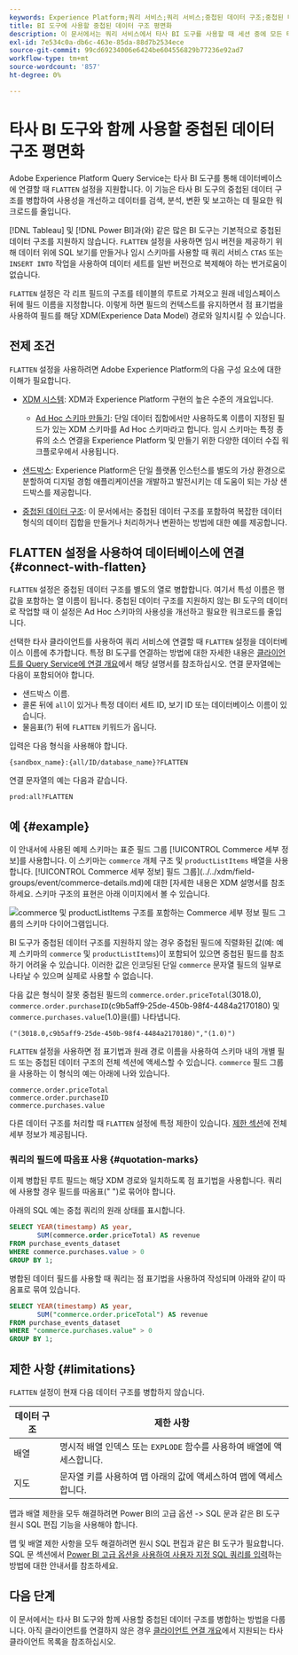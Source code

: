 ```yaml
---
keywords: Experience Platform;쿼리 서비스;쿼리 서비스;중첩된 데이터 구조;중첩된 데이터;병합;중첩된 데이터 병합;
title: BI 도구에 사용할 중첩된 데이터 구조 평면화
description: 이 문서에서는 쿼리 서비스에서 타사 BI 도구를 사용할 때 세션 중에 모든 테이블 및 뷰에 대한 XDM 스키마를 병합하는 방법을 설명합니다.
exl-id: 7e534c0a-db6c-463e-85da-88d7b2534ece
source-git-commit: 99cd69234006e6424be604556829b77236e92ad7
workflow-type: tm+mt
source-wordcount: '857'
ht-degree: 0%

---
```


# 타사 BI 도구와 함께 사용할 중첩된 데이터 구조 평면화

Adobe Experience Platform Query Service는 타사 BI 도구를 통해 데이터베이스에 연결할 때 `FLATTEN` 설정을 지원합니다. 이 기능은 타사 BI 도구의 중첩된 데이터 구조를 병합하여 사용성을 개선하고 데이터를 검색, 분석, 변환 및 보고하는 데 필요한 워크로드를 줄입니다.

[!DNL Tableau] 및 [!DNL Power BI]과(와) 같은 많은 BI 도구는 기본적으로 중첩된 데이터 구조를 지원하지 않습니다. `FLATTEN` 설정을 사용하면 임시 버전을 제공하기 위해 데이터 위에 SQL 보기를 만들거나 임시 스키마를 사용할 때 쿼리 서비스 `CTAS` 또는 `INSERT INTO` 작업을 사용하여 데이터 세트를 일반 버전으로 복제해야 하는 번거로움이 없습니다.

`FLATTEN` 설정은 각 리프 필드의 구조를 테이블의 루트로 가져오고 원래 네임스페이스 뒤에 필드 이름을 지정합니다. 이렇게 하면 필드의 컨텍스트를 유지하면서 점 표기법을 사용하여 필드를 해당 XDM(Experience Data Model) 경로와 일치시킬 수 있습니다.

## 전제 조건

`FLATTEN` 설정을 사용하려면 Adobe Experience Platform의 다음 구성 요소에 대한 이해가 필요합니다.

* [XDM 시스템](../../xdm/home.md): XDM과 Experience Platform 구현의 높은 수준의 개요입니다.

   * [Ad Hoc 스키마 만들기](../../xdm/tutorials/ad-hoc.md): 단일 데이터 집합에서만 사용하도록 이름이 지정된 필드가 있는 XDM 스키마를 Ad Hoc 스키마라고 합니다. 임시 스키마는 특정 종류의 소스 연결을 Experience Platform 및 만들기 위한 다양한 데이터 수집 워크플로우에서 사용됩니다.

* [샌드박스](../../sandboxes/home.md): Experience Platform은 단일 플랫폼 인스턴스를 별도의 가상 환경으로 분할하여 디지털 경험 애플리케이션을 개발하고 발전시키는 데 도움이 되는 가상 샌드박스를 제공합니다.

* [중첩된 데이터 구조](./nested-data-structures.md): 이 문서에서는 중첩된 데이터 구조를 포함하여 복잡한 데이터 형식의 데이터 집합을 만들거나 처리하거나 변환하는 방법에 대한 예를 제공합니다.

## FLATTEN 설정을 사용하여 데이터베이스에 연결 {#connect-with-flatten}

`FLATTEN` 설정은 중첩된 데이터 구조를 별도의 열로 병합합니다. 여기서 특성 이름은 행 값을 포함하는 열 이름이 됩니다. 중첩된 데이터 구조를 지원하지 않는 BI 도구의 데이터로 작업할 때 이 설정은 Ad Hoc 스키마의 사용성을 개선하고 필요한 워크로드를 줄입니다.

선택한 타사 클라이언트를 사용하여 쿼리 서비스에 연결할 때 `FLATTEN` 설정을 데이터베이스 이름에 추가합니다. 특정 BI 도구를 연결하는 방법에 대한 자세한 내용은 [클라이언트를 Query Service에 연결 개요](../clients/overview.md)에서 해당 설명서를 참조하십시오. 연결 문자열에는 다음이 포함되어야 합니다.

* 샌드박스 이름.
* 콜론 뒤에 `all`이 있거나 특정 데이터 세트 ID, 보기 ID 또는 데이터베이스 이름이 있습니다.
* 물음표(?) 뒤에 `FLATTEN` 키워드가 옵니다.

입력은 다음 형식을 사용해야 합니다.

```terminal
{sandbox_name}:{all/ID/database_name}?FLATTEN
```

연결 문자열의 예는 다음과 같습니다.

```terminal
prod:all?FLATTEN
```

## 예 {#example}

이 안내서에 사용된 예제 스키마는 표준 필드 그룹 [!UICONTROL Commerce 세부 정보]를 사용합니다. 이 스키마는 `commerce` 개체 구조 및 `productListItems` 배열을 사용합니다. [!UICONTROL Commerce 세부 정보] 필드 그룹](../../xdm/field-groups/event/commerce-details.md)에 대한 [자세한 내용은 XDM 설명서를 참조하세요. 스키마 구조의 표현은 아래 이미지에서 볼 수 있습니다.

![`commerce` 및 `productListItems` 구조를 포함하는 Commerce 세부 정보 필드 그룹의 스키마 다이어그램입니다.](../images/essential-concepts/commerce-details.png)

BI 도구가 중첩된 데이터 구조를 지원하지 않는 경우 중첩된 필드에 직렬화된 값(예: 예제 스키마의 `commerce` 및 `productListItems`)이 포함되어 있으면 중첩된 필드를 참조하기 어려울 수 있습니다. 이러한 값은 인코딩된 단일 `commerce` 문자열 필드의 일부로 나타날 수 있으며 실제로 사용할 수 없습니다.

다음 값은 형식이 잘못 중첩된 필드의 `commerce.order.priceTotal`(3018.0), `commerce.order.purchaseID`(c9b5aff9-25de-450b-98f4-4484a2170180) 및 `commerce.purchases.value`(1.0)을(를) 나타냅니다.

```terminal
("(3018.0,c9b5aff9-25de-450b-98f4-4484a2170180)","(1.0)")
```

`FLATTEN` 설정을 사용하면 점 표기법과 원래 경로 이름을 사용하여 스키마 내의 개별 필드 또는 중첩된 데이터 구조의 전체 섹션에 액세스할 수 있습니다. `commerce` 필드 그룹을 사용하는 이 형식의 예는 아래에 나와 있습니다.

```terminal
commerce.order.priceTotal
commerce.order.purchaseID
commerce.purchases.value
```

다른 데이터 구조를 처리할 때 `FLATTEN` 설정에 특정 제한이 있습니다. [제한 섹션](#limitations)에 전체 세부 정보가 제공됩니다.

### 쿼리의 필드에 따옴표 사용 {#quotation-marks}

이제 병합된 루트 필드는 해당 XDM 경로와 일치하도록 점 표기법을 사용합니다. 쿼리에 사용할 경우 필드를 따옴표(&quot; &quot;)로 묶어야 합니다.

아래의 SQL 예는 중첩 쿼리의 원래 상태를 표시합니다.

```sql
SELECT YEAR(timestamp) AS year,
       SUM(commerce.order.priceTotal) AS revenue
FROM purchase_events_dataset
WHERE commerce.purchases.value > 0
GROUP BY 1;
```

병합된 데이터 필드를 사용할 때 쿼리는 점 표기법을 사용하여 작성되며 아래와 같이 따옴표로 묶여 있습니다.

```sql
SELECT YEAR(timestamp) AS year,
       SUM("commerce.order.priceTotal") AS revenue
FROM purchase_events_dataset
WHERE "commerce.purchases.value" > 0
GROUP BY 1;
```

## 제한 사항 {#limitations}

`FLATTEN` 설정이 현재 다음 데이터 구조를 병합하지 않습니다.

| 데이터 구조 | 제한 사항 |
|---|---|
| 배열 | 명시적 배열 인덱스 또는 `EXPLODE` 함수를 사용하여 배열에 액세스합니다. |
| 지도 | 문자열 키를 사용하여 맵 아래의 값에 액세스하여 맵에 액세스합니다. |

맵과 배열 제한을 모두 해결하려면 Power BI의 고급 옵션 -> SQL 문과 같은 BI 도구 원시 SQL 편집 기능을 사용해야 합니다.

맵 및 배열 제한 사항을 모두 해결하려면 원시 SQL 편집과 같은 BI 도구가 필요합니다. SQL 문 섹션에서 [Power BI 고급 옵션을 사용하여 사용자 지정 SQL 쿼리를 입력](../clients/power-bi.md#import-tables-using-custom-sql)하는 방법에 대한 안내서를 참조하세요.

## 다음 단계

이 문서에서는 타사 BI 도구와 함께 사용할 중첩된 데이터 구조를 병합하는 방법을 다룹니다. 아직 클라이언트를 연결하지 않은 경우 [클라이언트 연결 개요](../clients/overview.md)에서 지원되는 타사 클라이언트 목록을 참조하십시오.

